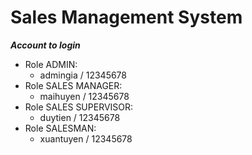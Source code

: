 # Sales Management System

***Account to login***
* Role ADMIN:
  * admingia / 12345678
* Role SALES MANAGER:
  * maihuyen / 12345678
* Role SALES SUPERVISOR:
  * duytien / 12345678
* Role SALESMAN:
  * xuantuyen / 12345678

